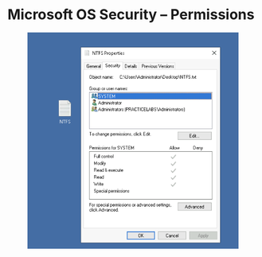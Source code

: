 # Microsoft OS Security – Permissions

<figure><img src="../../.gitbook/assets/image (4) (1) (1).png" alt=""><figcaption></figcaption></figure>
